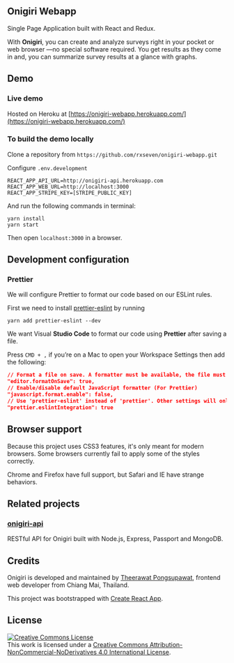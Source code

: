 ## Onigiri Webapp

Single Page Application built with React and Redux.

With **Onigiri**, you can create and analyze surveys right in your pocket or web browser —no special software required. You get results as they come in and, you can summarize survey results at a glance with graphs.

## Demo

### Live demo

Hosted on Heroku at [https://onigiri-webapp.herokuapp.com/](https://onigiri-webapp.herokuapp.com/)

### To build the demo locally

Clone a repository from `https://github.com/rxseven/onigiri-webapp.git`

Configure `.env.development`

```
REACT_APP_API_URL=http://onigiri-api.herokuapp.com
REACT_APP_WEB_URL=http://localhost:3000
REACT_APP_STRIPE_KEY=[STRIPE_PUBLIC_KEY]
```

And run the following commands in terminal:

```
yarn install
yarn start
```

Then open `localhost:3000` in a browser.

## Development configuration

### Prettier

We will configure Prettier to format our code based on our ESLint rules.

First we need to install [prettier-eslint](https://www.npmjs.com/package/prettier-eslint) by running

`yarn add prettier-eslint --dev`

We want Visual **Studio Code** to format our code using **Prettier** after saving a file.

Press `CMD + ,` if you’re on a Mac to open your Workspace Settings then add the following:

```json
// Format a file on save. A formatter must be available, the file must not be auto-saved, and editor must not be shutting down.
"editor.formatOnSave": true,
// Enable/disable default JavaScript formatter (For Prettier)
"javascript.format.enable": false,
// Use 'prettier-eslint' instead of 'prettier'. Other settings will only be fallbacks in case they could not be inferred from eslint rules.
"prettier.eslintIntegration": true
```

## Browser support

Because this project uses CSS3 features, it's only meant for modern browsers. Some browsers currently fail to apply some of the styles correctly.

Chrome and Firefox have full support, but Safari and IE have strange behaviors.

## Related projects

### [onigiri-api](https://github.com/rxseven/onigiri-api)

RESTful API for Onigiri built with Node.js, Express, Passport and MongoDB.

## Credits

Onigiri is developed and maintained by [Theerawat Pongsupawat](https://www.linkedin.com/in/pongsupawat/), frontend web developer from Chiang Mai, Thailand.

This project was bootstrapped with [Create React App](https://github.com/facebookincubator/create-react-app).

## License

<a rel="license" href="http://creativecommons.org/licenses/by-nc-nd/4.0/"><img alt="Creative Commons License" style="border-width:0" src="https://i.creativecommons.org/l/by-nc-nd/4.0/88x31.png" /></a><br />This work is licensed under a <a rel="license" href="http://creativecommons.org/licenses/by-nc-nd/4.0/">Creative Commons Attribution-NonCommercial-NoDerivatives 4.0 International License</a>.